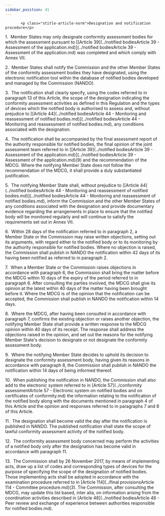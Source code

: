 ```yaml
---
sidebar_position: 41
---
```

           <p class="stitle-article-norm">Designation and notification procedure</p>
   <p class="norm">1.&nbsp;&nbsp;Member&nbsp;States may only designate 
conformity assessment bodies for which the assessment pursuant to 
[[Article&nbsp;39](../notified bodiesArticle 39 - Assessment of the application.md)](../notified bodiesArticle 39 - Assessment of the application.md) was completed and which comply with Annex&nbsp;VII.</p>
   <p class="norm">2.&nbsp;&nbsp;Member&nbsp;States shall notify the 
Commission and the other Member&nbsp;States of the conformity assessment
 bodies they have designated, using the electronic notification tool 
within the database of notified bodies developed and managed by the 
Commission&nbsp;(NANDO).</p>
   <p class="norm">3.&nbsp;&nbsp;The notification shall clearly specify,
 using the codes referred to in paragraph&nbsp;13 of this Article, the 
scope of the designation indicating the conformity assessment activities
 as defined in this Regulation and the types of devices which the 
notified body is authorised to assess and, without prejudice to 
[[Article&nbsp;44](../notified bodiesArticle 44 - Monitoring and reassessment of notified bodies.md)](../notified bodiesArticle 44 - Monitoring and reassessment of notified bodies.md), any conditions associated with the designation.</p>
   <p class="norm">4.&nbsp;&nbsp;The notification shall be accompanied 
by the final assessment report of the authority responsible for notified
 bodies, the final opinion of the joint assessment team referred to in 
[[Article&nbsp;39](../notified bodiesArticle 39 - Assessment of the application.md)](../notified bodiesArticle 39 - Assessment of the application.md)(9) and the recommendation of the MDCG. Where the 
notifying Member&nbsp;State does not follow the recommendation of the 
MDCG, it shall provide a duly substantiated justification.</p>
   <p class="norm">5.&nbsp;&nbsp;The notifying Member&nbsp;State shall, 
without prejudice to [[Article&nbsp;44](../notified bodiesArticle 44 - Monitoring and reassessment of notified bodies.md)](../notified bodiesArticle 44 - Monitoring and reassessment of notified bodies.md), inform the Commission and the 
other Member&nbsp;States of any conditions associated with the 
designation and provide documentary evidence regarding the arrangements 
in place to ensure that the notified body will be monitored regularly 
and will continue to satisfy the requirements set out in Annex&nbsp;VII.</p>
   <p class="norm">6.&nbsp;&nbsp;Within 28 days of the notification 
referred to in paragraph&nbsp;2, a Member&nbsp;State or the Commission 
may raise written objections, setting out its arguments, with regard 
either to the notified body or to its monitoring by the authority 
responsible for notified bodies. Where no objection is raised, the 
Commission shall publish in NANDO the notification within 42 days of its
 having been notified as referred to in paragraph&nbsp;2.</p>
   <p class="norm">7.&nbsp;&nbsp;When a Member&nbsp;State or the 
Commission raises objections in accordance with paragraph&nbsp;6, the 
Commission shall bring the matter before the MDCG within 10 days of the 
expiry of the period referred to in paragraph&nbsp;6. After consulting 
the parties involved, the MDCG shall give its opinion at the latest 
within 40 days of the matter having been brought before it. Where the 
MDCG is of the opinion that the notification can be accepted, the 
Commission shall publish in NANDO the notification within 14 days.</p>
   <p class="norm">8.&nbsp;&nbsp;Where the MDCG, after having been 
consulted in accordance with paragraph&nbsp;7, confirms the existing 
objection or raises another objection, the notifying Member&nbsp;State 
shall provide a written response to the MDCG opinion within 40&nbsp;days
 of its receipt. The response shall address the objections raised in the
 opinion, and set out the reasons for the notifying Member&nbsp;State's 
decision to designate or not designate the conformity assessment body.</p>
   <p class="norm">9.&nbsp;&nbsp;Where the notifying Member&nbsp;State 
decides to uphold its decision to designate the conformity assessment 
body, having given its reasons in accordance with paragraph&nbsp;8, the 
Commission shall publish in NANDO the notification within 14 days of 
being informed thereof.</p>
   <p class="norm">10.&nbsp;&nbsp;When publishing the notification in 
NANDO, the Commission shall also add to the electronic system referred 
to in [Article&nbsp;57](../conformity assessmentArticle 57 - Electronic system on notified bodies and on certificates of conformity.md) the information relating to the notification of 
the notified body along with the documents mentioned in paragraph&nbsp;4
 of this Article&nbsp;and the opinion and responses referred to in 
paragraphs 7 and 8 of this Article.</p>
   <p class="norm">11.&nbsp;&nbsp;The designation shall become valid the
 day after the notification is published in NANDO. The published 
notification shall state the scope of lawful conformity assessment 
activity of the notified body.</p>
   <p class="norm">12.&nbsp;&nbsp;The conformity assessment body 
concerned may perform the activities of a notified body only after the 
designation has become valid in accordance with paragraph&nbsp;11.</p>
   <p class="norm">13.&nbsp;&nbsp;The Commission shall by 26 November 
2017, by means of implementing acts, draw up a list of codes and 
corresponding types of devices for the purpose of specifying the scope 
of the designation of notified bodies. Those implementing acts shall be 
adopted in accordance with the examination procedure referred to in 
[Article&nbsp;114](../final provisionsArticle 114 - Committee procedure.md)(3). The Commission, after consulting the MDCG, may 
update this list based, <span class="italics">inter&nbsp;alia</span>, on information arising from the coordination activities described in [Article&nbsp;48](../notified bodiesArticle 48 - Peer review and exchange of experience between authorities responsible for notified bodies.md).</p>